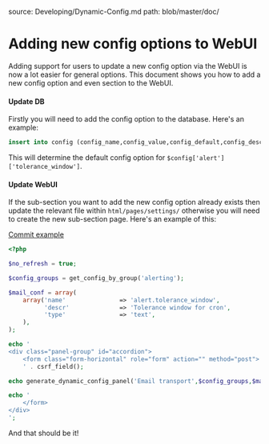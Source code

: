 source: Developing/Dynamic-Config.md
path: blob/master/doc/

# Adding new config options to WebUI

Adding support for users to update a new config option via the WebUI
is now a lot easier for general options. This document shows you how
to add a new config option and even section to the WebUI.

#### Update DB

Firstly you will need to add the config option to the database. Here's an example:

```sql
insert into config (config_name,config_value,config_default,config_descr,config_group,config_group_order,config_sub_group,config_sub_group_order,config_hidden,config_disabled) values ('alert.tolerance_window','','','Tolerance window in seconds','alerting',0,'general',0,'0','0');
```

This will determine the default config option for `$config['alert']['tolerance_window']`.

#### Update WebUI

If the sub-section you want to add the new config option already
exists then update the relevant file within `html/pages/settings/`
otherwise you will need to create the new sub-section page. Here's an
example of this:

[Commit example](https://github.com/librenms/librenms/commit/c5998f9ee27acdac0c0f7d3092fc830c51ff684c)

```php
<?php

$no_refresh = true;

$config_groups = get_config_by_group('alerting');

$mail_conf = array(
    array('name'               => 'alert.tolerance_window',
          'descr'              => 'Tolerance window for cron',
          'type'               => 'text',
    ),
);

echo '
<div class="panel-group" id="accordion">
    <form class="form-horizontal" role="form" action="" method="post">
    ' . csrf_field();

echo generate_dynamic_config_panel('Email transport',$config_groups,$mail_conf,'mail');

echo '
    </form>
</div>
';
```

And that should be it!
